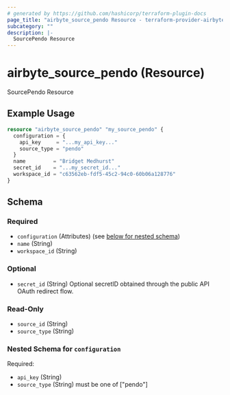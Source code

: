 ```yaml
---
# generated by https://github.com/hashicorp/terraform-plugin-docs
page_title: "airbyte_source_pendo Resource - terraform-provider-airbyte"
subcategory: ""
description: |-
  SourcePendo Resource
---
```


# airbyte_source_pendo (Resource)

SourcePendo Resource

## Example Usage

```terraform
resource "airbyte_source_pendo" "my_source_pendo" {
  configuration = {
    api_key     = "...my_api_key..."
    source_type = "pendo"
  }
  name         = "Bridget Medhurst"
  secret_id    = "...my_secret_id..."
  workspace_id = "c63562eb-fdf5-45c2-94c0-60b06a128776"
}
```

<!-- schema generated by tfplugindocs -->
## Schema

### Required

- `configuration` (Attributes) (see [below for nested schema](#nestedatt--configuration))
- `name` (String)
- `workspace_id` (String)

### Optional

- `secret_id` (String) Optional secretID obtained through the public API OAuth redirect flow.

### Read-Only

- `source_id` (String)
- `source_type` (String)

<a id="nestedatt--configuration"></a>
### Nested Schema for `configuration`

Required:

- `api_key` (String)
- `source_type` (String) must be one of ["pendo"]


